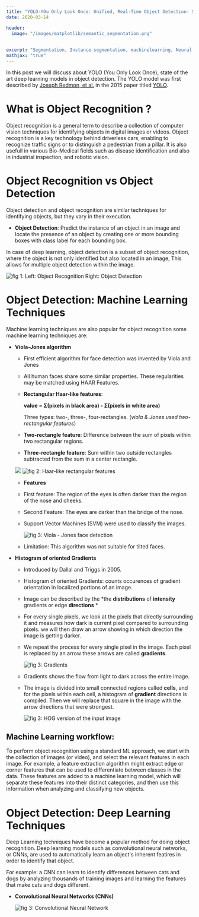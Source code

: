 ```yaml
---
title: "YOLO-YOu Only Look Once: Unified, Real-Time Object Detection- Summarized"
date: 2020-03-14

header:
  image: "/images/matplotlib/semantic_segmentation.png"
  
 
excerpt: "Segmentation, Instance segmentation, machinelearning, Neural Network, Deep Learning"
mathjax: "true"
---
```

In this post we will discuss about YOLO (You Only Look Once), state of the art deep learning models in object detection. The YOLO model was first described by 
<a href="https://pjreddie.com/darknet/yolo/" title="Joseph Redmon">Joseph Redmon, et al.</a> in the 2015 paper titled <a href="https://arxiv.org/pdf/1506.02640.pdf" title="YOLO">YOLO</a>.

# What is Object Recognition ?

Object recognition is a general term to describe a collection of computer vision techniques for identifying objects in digital images or videos. Object recognition is a key technology behind driverless cars, enabling to recognize traffic signs or to distinguish a pedestrian from a pillar. It is also usefull in various Bio-Medical fields such as disease identification and
also in industrial inspection, and robotic vision.

# Object Recognition vs Object Detection
Object detection and object recognition are similar techniques for identifying objects, but they vary in their execution.

* **Object Detection**: Predict the instance of an object in an image and locate the presence of an object by creating one or more bounding boxes with class label for each bounding box.

In case of deep learning, object detection is a subset of object recognition, where the object is not only identified but also located in an image, This allows for multiple object detection within the image.

   <img src="{{ site.url }}{{ site.baseurl }}/images/yolo/object_r_d.JPEG" alt="fig 1:  Left: Object Recognition Right: Object Detection">

# Object Detection: Machine Learning Techniques

Machine learning techniques are also popular for object recognition some machine learning techniques are:

* **Viola-Jones algorithm** 
  * First efficient algorithm for face detection was invented by Viola and Jones
    
  * All human faces share some similar properties. These regularities may be matched using HAAR Features.
    
   *  **Rectangular Haar-like features**:
        
         **value = Σ(pixels in black area) - Σ(pixels in white area)**
          
         Three types: two-, three-, four-rectangles. 
         (*viola & Jones used two-rectangular features*)
    
     * **Two-rectangle feature**: Difference between the sum of pixels within two rectangular regions.
        
     * **Three-rectangle feature**: Sum within two outside rectangles subtracted from the sum in a center rectangle.
        
     <img src="{{ site.url }}{{ site.baseurl }}/images/yolo/haar_1.png">
     <img src="{{ site.url }}{{ site.baseurl }}/images/yolo/haar_2.png" alt="fig 2:  Haar-like rectangular features">
        
  * **Features**
     
   * First feature: The region of the eyes is often darker than the region of the nose and cheeks.
            
   * Second Feature: The eyes are darker than the bridge of the nose.
            
   * Support Vector Machines (SVM) were used to classify the images.
        
     <img src="{{ site.url }}{{ site.baseurl }}/images/yolo/face.png" alt="fig 3:  Viola - Jones face detection">

   * Limitation: This algorithm was not suitable for tilted faces.


* **Histogram of oriented Gradients**

    * Introduced by Dallal and Triggs in 2005.
    
    * Histogram of oriented Gradients: counts occurences of gradient orientation in localized portions of an image.
    
    * Image can be described by the *the **distributions** of **intensity** gradients or edge **directions** *
        
    * For every single pixels, we look at the pixels that directly surrounding it and measures how dark is current pixel compared to surrounding pixels.
      we will then draw an arrow showing in which direction the image is getting darker.
     
    * We repeat the process for every single pixel in the image. Each pixel is replaced by an arrow these arrows are called **gradients**.
    
      <img src="{{ site.url }}{{ site.baseurl }}/images/yolo/hog.png" alt="fig 3: Gradients">

    
    * Gradients shows the flow from light to dark across the entire image.
    
    * The image is divided into small connected regions called **cells**, and for the pixels within each cell, a histogram of **gradient** directions is compiled. Then we will replace that square in the image with the arrow directions that were strongest.
    
      <img src="{{ site.url }}{{ site.baseurl }}/images/yolo/Hog_result.png" alt="fig 3: HOG version of the input image">
   
## Machine Learning workflow:
   To perform object recognition using a standard ML approach, we start with the collection of images (or video), and select the relevant features in each image.
   For example, a feature extraction algorithm might extract edge or corner features that can be used to differentiate between classes in the data. These features are added to a machine learning model, which will separate these features into their distinct categories, and then use this information when analyzing and classifying new objects.
      
      
# Object Detection: Deep Learning Techniques

  Deep Learning techniques have become a popular method for doing object recognition. Deep learning models such as convolutional neural networks, or CNNs, are used to automatically learn an object's inherent featires in order to identify that object.
  
  For example: a CNN can learn to identify differences between cats and dogs by analyzing thousands of training images and learning the features that make cats and dogs different.
  
   * **Convolutional Neural Networks (CNNs)**
    
      <img src="{{ site.url }}{{ site.baseurl }}/images/yolo/d_c.gif" alt="fig 3: Convolutional Neural Network">
      
      

  
  


    

    
    







